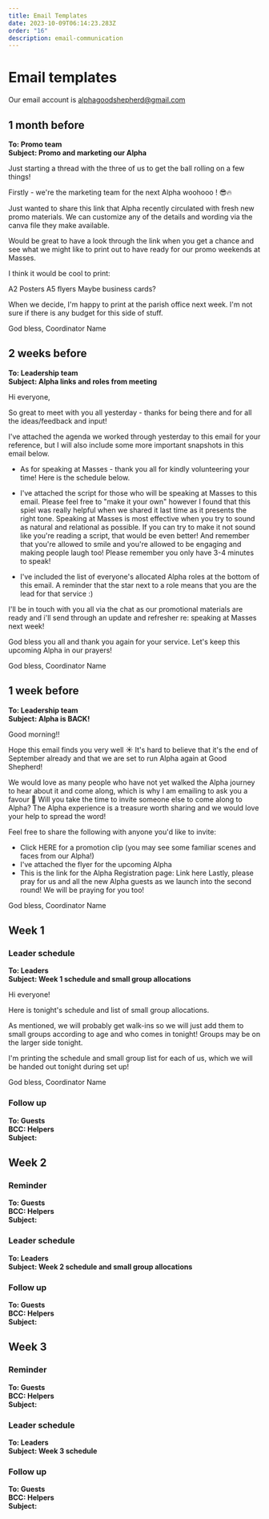 ```yaml
---
title: Email Templates
date: 2023-10-09T06:14:23.283Z
order: "16"
description: email-communication
---
```


# Email templates

Our email account is alphagoodshepherd@gmail.com


## 1 month before

**To: Promo team**<br>
**Subject: Promo and marketing our Alpha**

Just starting a thread with the three of us to get the ball rolling on a few things!

Firstly - we're the marketing team for the next Alpha woohooo ! 😎🔥

Just wanted to share this link that Alpha recently circulated with fresh new promo materials. We can customize any of the details and wording via the canva file they make available.

Would be great to have a look through the link when you get a chance and see what we might like to print out to have ready for our promo weekends at Masses.

I think it would be cool to print:

A2 Posters 
A5 flyers 
Maybe business cards?

When we decide, I'm happy to print at the parish office next week. I'm not sure if there is any budget for this side of stuff.

God bless,
Coordinator Name


## 2 weeks before

**To: Leadership team**<br>
**Subject: Alpha links and roles from meeting**

Hi everyone,

So great to meet with you all yesterday - thanks for being there and for all the ideas/feedback and input!

I've attached the agenda we worked through yesterday to this email for your reference, but I will also include some more important snapshots in this email below.

- As for speaking at Masses - thank you all for kindly volunteering your time! Here is the schedule below. 

- I've attached the script for those who will be speaking at Masses to this email. Please feel free to "make it your own" however I found that this spiel was really helpful when we shared it last time as it presents the right tone. Speaking at Masses is most effective when you try to sound as natural and relational as possible. If you can try to make it not sound like you're reading a script, that would be even better! And remember that you're allowed to smile and you're allowed to be engaging and making people laugh too! Please remember you only have 3-4 minutes to speak!

- I've included the list of everyone's allocated Alpha roles at the bottom of this email. A reminder that the star next to a role means that you are the lead for that service :) 

I'll be in touch with you all via the chat as our promotional materials are ready and i'll send through an update and refresher re: speaking at Masses next week!

God bless you all and thank you again for your service. Let's keep this upcoming Alpha in our prayers!

God bless,
Coordinator Name


## 1 week before

**To: Leadership team**<br>
**Subject: Alpha is BACK!**

Good morning!!

Hope this email finds you very well ☀ It's hard to believe that it's the end of September already and that we are set to run Alpha again at Good Shepherd! 

We would love as many people who have not yet walked the Alpha journey to hear about it and come along, which is why I am emailing to ask you a favour 🙏 Will you take the time to invite someone else to come along to Alpha? The Alpha experience is a treasure worth sharing and we would love your help to spread the word!

Feel free to share the following with anyone you'd like to invite:
- Click HERE for a promotion clip (you may see some familiar scenes and faces from our Alpha!) 
- I've attached the flyer for the upcoming Alpha 
- This is the link for the Alpha Registration page:  Link here
Lastly, please pray for us and all the new Alpha guests as we launch into the second round! We will be praying for you too!

God bless,
Coordinator Name


## Week 1

### Leader schedule

**To: Leaders**<br>
**Subject: Week 1 schedule and small group allocations**


Hi everyone!

Here is tonight's schedule and list of small group allocations.

As mentioned, we will probably get walk-ins so we will just add them to small groups according to age and who comes in tonight! Groups may be on the larger side tonight.

I'm printing the schedule and small group list for each of us, which we will be handed out tonight during set up! 

God bless,
Coordinator Name

### Follow up

**To: Guests**<br>
**BCC: Helpers**<br>
**Subject:**

## Week 2

### Reminder

**To: Guests**<br>
**BCC: Helpers**<br>
**Subject:**

### Leader schedule

**To: Leaders**<br>
**Subject: Week 2 schedule and small group allocations**

### Follow up

**To: Guests**<br>
**BCC: Helpers**<br>
**Subject:**

## Week 3

### Reminder

**To: Guests**<br>
**BCC: Helpers**<br>
**Subject:**

### Leader schedule

**To: Leaders**<br>
**Subject: Week 3 schedule**

### Follow up

**To: Guests**<br>
**BCC: Helpers**<br>
**Subject:**
